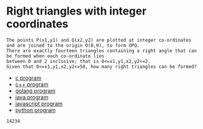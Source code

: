 # Right triangles with integer coordinates

```
The points P(x1,y1) and Q(x2,y2) are plotted at integer co-ordinates and are joined to the origin O(0,0), to form OPQ.
There are exactly fourteen triangles containing a right angle that can be formed when each co-ordinate lies
between 0 and 2 inclusive; that is 0<=x1,y1,x2,y2<=2.
Given that 0<=x1,y1,x2,y2<=50, how many right triangles can be formed?
```

* [c program](Problem091.c)
* [c++ program](Problem091.cpp)
* [golang program](Problem091.go)
* [java program](Problem091.java)
* [javascript program](Problem091.js)
* [python program](Problem091.py)

```
14234
```
